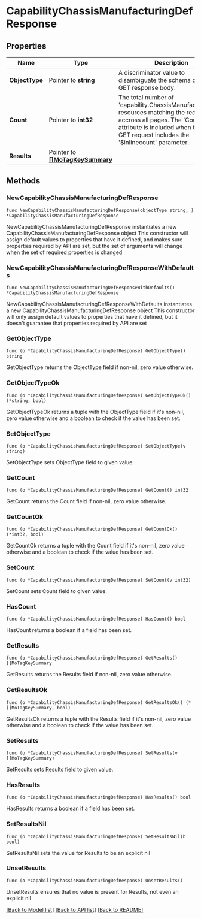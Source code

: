 # CapabilityChassisManufacturingDefResponse

## Properties

Name | Type | Description | Notes
------------ | ------------- | ------------- | -------------
**ObjectType** | Pointer to **string** | A discriminator value to disambiguate the schema of a HTTP GET response body. | 
**Count** | Pointer to **int32** | The total number of &#39;capability.ChassisManufacturingDef&#39; resources matching the request, accross all pages. The &#39;Count&#39; attribute is included when the HTTP GET request includes the &#39;$inlinecount&#39; parameter. | [optional] 
**Results** | Pointer to [**[]MoTagKeySummary**](MoTagKeySummary.md) |  | [optional] 

## Methods

### NewCapabilityChassisManufacturingDefResponse

`func NewCapabilityChassisManufacturingDefResponse(objectType string, ) *CapabilityChassisManufacturingDefResponse`

NewCapabilityChassisManufacturingDefResponse instantiates a new CapabilityChassisManufacturingDefResponse object
This constructor will assign default values to properties that have it defined,
and makes sure properties required by API are set, but the set of arguments
will change when the set of required properties is changed

### NewCapabilityChassisManufacturingDefResponseWithDefaults

`func NewCapabilityChassisManufacturingDefResponseWithDefaults() *CapabilityChassisManufacturingDefResponse`

NewCapabilityChassisManufacturingDefResponseWithDefaults instantiates a new CapabilityChassisManufacturingDefResponse object
This constructor will only assign default values to properties that have it defined,
but it doesn't guarantee that properties required by API are set

### GetObjectType

`func (o *CapabilityChassisManufacturingDefResponse) GetObjectType() string`

GetObjectType returns the ObjectType field if non-nil, zero value otherwise.

### GetObjectTypeOk

`func (o *CapabilityChassisManufacturingDefResponse) GetObjectTypeOk() (*string, bool)`

GetObjectTypeOk returns a tuple with the ObjectType field if it's non-nil, zero value otherwise
and a boolean to check if the value has been set.

### SetObjectType

`func (o *CapabilityChassisManufacturingDefResponse) SetObjectType(v string)`

SetObjectType sets ObjectType field to given value.


### GetCount

`func (o *CapabilityChassisManufacturingDefResponse) GetCount() int32`

GetCount returns the Count field if non-nil, zero value otherwise.

### GetCountOk

`func (o *CapabilityChassisManufacturingDefResponse) GetCountOk() (*int32, bool)`

GetCountOk returns a tuple with the Count field if it's non-nil, zero value otherwise
and a boolean to check if the value has been set.

### SetCount

`func (o *CapabilityChassisManufacturingDefResponse) SetCount(v int32)`

SetCount sets Count field to given value.

### HasCount

`func (o *CapabilityChassisManufacturingDefResponse) HasCount() bool`

HasCount returns a boolean if a field has been set.

### GetResults

`func (o *CapabilityChassisManufacturingDefResponse) GetResults() []MoTagKeySummary`

GetResults returns the Results field if non-nil, zero value otherwise.

### GetResultsOk

`func (o *CapabilityChassisManufacturingDefResponse) GetResultsOk() (*[]MoTagKeySummary, bool)`

GetResultsOk returns a tuple with the Results field if it's non-nil, zero value otherwise
and a boolean to check if the value has been set.

### SetResults

`func (o *CapabilityChassisManufacturingDefResponse) SetResults(v []MoTagKeySummary)`

SetResults sets Results field to given value.

### HasResults

`func (o *CapabilityChassisManufacturingDefResponse) HasResults() bool`

HasResults returns a boolean if a field has been set.

### SetResultsNil

`func (o *CapabilityChassisManufacturingDefResponse) SetResultsNil(b bool)`

 SetResultsNil sets the value for Results to be an explicit nil

### UnsetResults
`func (o *CapabilityChassisManufacturingDefResponse) UnsetResults()`

UnsetResults ensures that no value is present for Results, not even an explicit nil

[[Back to Model list]](../README.md#documentation-for-models) [[Back to API list]](../README.md#documentation-for-api-endpoints) [[Back to README]](../README.md)


